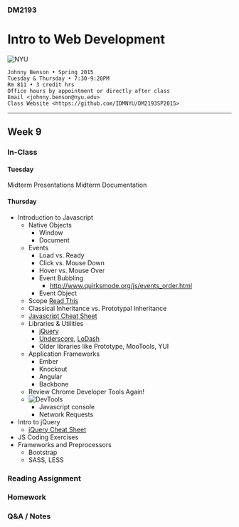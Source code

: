 ### DM2193

# Intro to Web Development

![NYU](https://cloud.githubusercontent.com/assets/238022/5893409/ba1adc36-a4b0-11e4-99e3-a267b37fc726.png)

    Johnny Benson • Spring 2015
    Tuesday & Thursday • 7:30-9:20PM
    Rm 811 • 3 credit hrs
    Office hours by appointment or directly after class
    Email <johnny.benson@nyu.edu>
    Class Website <https://github.com/IDMNYU/DM2193SP2015>

---

## Week 9

### In-Class

#### Tuesday
Midterm Presentations
Midterm Documentation


#### Thursday
* Introduction to Javascript
  * Native Objects
    * Window
    * Document
  * Events
    * Load vs. Ready
    * Click vs. Mouse Down
    * Hover vs. Mouse Over
    * Event Bubbling
      * http://www.quirksmode.org/js/events_order.html
    * Event Object
  * Scope [Read This](http://www.smashingmagazine.com/2009/08/01/what-you-need-to-know-about-javascript-scope)
  * Classical Inheritance vs. Prototypal Inheritance
  * [Javascript Cheat Sheet](http://overapi.com/javascript)
  * Libraries & Utilities
    * [jQuery](http://jquery.com)
    * [Underscore](http://underscorejs.org/), [LoDash](https://lodash.com/)
    * Older libraries like Prototype, MooTools, YUI
  * Application Frameworks
    * Ember
    * Knockout
    * Angular
    * Backbone
  * Review Chrome Developer Tools Again!
  * ![DevTools](http://j-hnnybens-n.com/capture/cwqvi.png)
    * Javascript console
    * Network Requests
* Intro to jQuery
  * [jQuery Cheat Sheet](http://oscarotero.com/jquery)
* JS Coding Exercises
* Frameworks and Preprocessors
  * Bootstrap
  * SASS, LESS

### Reading Assignment

### Homework

### Q&A / Notes
